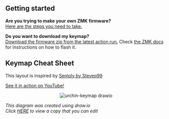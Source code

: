 ## Getting started

**Are you trying to make your own ZMK firmware?**  
[Here are the steps you need to take.](./GETTING_STARTED.md)

**Do you want to download my keymap?**  
[Download the firmware zip from the latest action run.](https://github.com/duckyb/zmk-urchin/actions/workflows/build.yml?query=is%3Asuccess+branch%3Amaster) Check [the ZMK docs](https://zmk.dev/docs/user-setup#installing-the-firmware) for instructions on how to flash it.

## Keymap Cheat Sheet

This layout is inspired by [Seniply by Stevep99](https://stevep99.github.io/seniply/)

[See it in action on YouTube!](https://youtu.be/IZ83uU0ltaE)

<div align="center">
  
![urchin-keymap drawio](https://user-images.githubusercontent.com/2479308/228913485-2c378858-cca9-4251-9dcf-69f5264c84d7.svg)

</div>

*This diagram was created using draw.io*  
*Click [HERE]([https://viewer.diagrams.net/?tags=%7B%7D&highlight=0000ff&edit=_blank&layers=1&nav=1&title=urchin-keymap.drawio#R7V1bd9s2tv4t50HrdGYtZwHg%2FVGSrWamaZMTu20yL120RNtqZFGV6Njuw%2FntQ0oERWKDpC6kNmUgD45FURfj29j48O0Lesbw8eXHpb94%2BDmcBLMeI5OXnnHZY4wRx4z%2FS668bq5QYnmbK%2FfL6SS9tr1wPf074DemV5%2Bmk2BVuDEKw1k0XRQvjsP5PBhHhWv%2Bchk%2BF2%2B7C2fFT1349%2Bknku2F67E%2FC8Btv08n0cPmqsuc7fX3wfT%2BgX8ytdO%2F79HnN6dvvHrwJ%2BFz7pJx1TOGyzCMNr89vgyDWTJ6fFw2rxuVPJt9sWUwj3Z5wV8fPzrkp1V4efv000MwuPor%2FM%2BPF%2Bm7fPdnT%2Bkf%2FH%2Fpt41e%2BRA8P0yj4Hrhj5PHzzHOPWPwED3O4kc0%2FtVfLTYDfzd9CeLPGtyF8ygFkjrp45H%2FOJ0lNvBbsJz4c5%2Ffln4KTR8Pw1m4XH%2Bq0R8NvOH65dPZLHfdcI0rM7m%2BDJ%2Fmk%2BQD16%2BGo8H%2FtGAZBS%2B5S%2Bno%2FBiEj0G0fI1v4c9aKVLcVo0U5Oct8GZ6y0MOc37NT03tPnvnLRrxLykge4DDADi%2FqwuOJ4BDGS44BgDnSllwmFEEx0OeOCbA5rO62DgdmzgWAOdGWXAMKoDDyQIWODYAp68sOIAPOMhuzQHgXKsLjsgHLGS35gJwLpUFR%2BQD6EzaA%2BCM1AVHJATYM4evgTl0flQWHcAIbGRGQKFE8B9l0REpQcwJkNGBGsEXddEROYGH7dmgSDBUFh1ACrDpNIUywW%2FqoiOyAvS5A3WCgbLoiKyAEWRWwEwXgBFM7gM%2BauEyegjvw7k%2Fu9peFcZle8%2BHMFykF%2F8Moug1hch%2FisIioMHLNPoS%2F07S37%2Fmrl%2B%2B5J64fOUP5vGf%2ByX%2FIHkNeWfxh9uXrR%2Fx11VZRmpAJrQMzzOMUTyug1W0DL8FeZuhxGZOlTWswqflOKiaEak4E%2FnL%2ByCqdGwp7Akilea1DGZ%2BNP0eFL6IzFjWL%2B0vl%2F5r7oZFOJ1Hq9w7f0ou5NZjJlitK0Soau63DUsw1M032Jpt9qcc4Weg5HX1Eh3taZZhFI9sOE%2Bet47wPEUP48cTn1ky%2B7JHJP4HLfJu%2Fa%2BVFUNgW8y0kVcMqI%2F1mD2LkuFa%2BPMCnvZfT0ncdT1aF6s1Lv34BuosXtajw5%2BPf7tP%2Fr9ejPl73S75RX4l%2FrabD%2BCXm7MdgxxhO%2BirluEWLcQ2kS0EinRfleUUplNEBz32QKFK96uy6FhUQAc7bMetI4fOv9RFxyqigx3wZlCk%2B6guOF7Xpg4U6T4pi44tkAL02BCDIt17ZdEBpAA7%2FMCgSPdvZdEBpAA7dMegSPeTuuhYXfNsUNr4oC46IitAnzsSueKK9dxhr9%2Bo0B1bwfmgBNgBdpCIQcngF2XnkMgO8MMQUDL4WVl0ADvADuEZUDLoKRwAB%2FwA27cZUDV4py46Ij9Anz1QNeABh2SweruEM7yScMZFLnSxebOGQhfnir7IO9ATu5hpATBOGWDfBMg7GGK3PWKPvJ4kBOqMCFkH30vtoTbEbqRa0A4h9hSe5kLsxzkLKGLt6ywMUuIs1rsSuzew2nIauXjnxVkHPE0xPRQ74JnF5LUXOaUXMc%2FVi0Cx9fr1ESY%2BUGBUx0z5BvNj6K1PAyaDlRD7qj%2BChtBefowpEEr0%2FBgDirUZtBzZGKkg5%2BZvS338driSSVgD%2Fw5z1IHQ1PrvBkAyiPvOKsBkQ%2BKXNaPIw2S0BhNUbY%2Bfb%2Be6oooFFybXONAmEVRtmbroCCmAhmcgowPVWkNZdMSCC8PBnjtQrTXVRcfp2NwxoVoLJQhV0BELLkxCkdGBWm3MzfzHBICZ0tIdoAgWspszZcKtulNJJAmmge3ooFb2g7LoiCQBnWCbUIPoOep6N5Em4M8eiYpgqYsPIAomNlGA8kFGFNSO8QGi4GG7OlnBmro7IkAUHGxXB9WEfyiLDiAK6DQbqgk951JdfESigD17LKgn9Cx18QFEwUUmCsyCYQXdwsGwad9j0hYO2TOl1lAbGeZDXh8ZdlNugNzCQXAqlk3zdld3u0dP0MDBgsrYaD4%2B2s801cChJNws%2BB2b%2BN76bYHVsUvHXjd2aL2Bg8Wwc95cD9UjdSNbRWI12aoErOPSIQOHHeeT2I4%2BibluJ3ySsI2zXFbpk8QuvuwUXWX4oNZl0rAm%2FVSDuXNlfmriEhITS1mDI4sQsxU%2FJbYRsbgEhcZsoYAM0%2BxU4bViTRB6pMyCArKjLDpiTRB6lNmC8jHsJKcMOkJFEHqGhgXFY0jJlEHH69rcgXoxURYdsWIHPXBpQbU4%2FakkPoAXYAfGLIlebKh7DIDIDNADyzbUi%2F9XXXSsjnk3W5Z%2Fpm4sWeQG%2BLMHCg7%2FVBYdwA2wY5W2pDzTVJe7AW6AHQuzoWbwP8qiA5gBdiTZlhauZVXKqsIkUgR0JwfFgwt10REJAvokkiWbqbv9ARQBOxnQlsgHx4LzZhsroIeAbImY0CRaDaYcbP4JaM3DeXy7JMdl%2FS95hp9Wn5jN6lsQjR%2FSB0Vw72f%2BapU%2BM%2FFXD21W0KMnKDhQogAV9NevjxSvgv6gdgjceKqOD2kATlhrb5jQ6Z622J4SyfEvq%2BOzh87V0Yo58jbPEcI7HFTGW1RFR8jYsm3kZZCSFljLuaIjZsjbFvrcaYGlnC06TtfmjuTcY2XREbPjbeztMpWce7zbaWJ36XAnPfWyyrv0hlVwHwbx9adp%2FCN4DP%2BcinesG%2BSC1%2FmLxSx53XiNxV4vnYdRWPvK5MVk%2Fe23%2FQCZW9UPcNjr5%2FsBNnr%2B2aFGXDTWu7tb1x7LyO%2FE8W5lZ%2BUZJLZD%2BxS0yjGwlwbJwdHavDPz9i57nq3N%2B1Be6hD0tbW8H6o2757r9PqONu%2BDiT36plhydLk27633HvYGTJv3oTujDnhvGPD93J8dfyjz28NO3Dc5FH3fJO0%2FopJrquqjvnZNf3fNN2Hv%2FsH2yEFfYA89S1wdK37RVlyzC8IOUlPJeefaiotWPNZWXL3Z6YBUJYtiKGXFfLOzeeI5HfXkKXNNN%2BX23b%2FsDa60eddsdtCdNK%2FhU9e8a530d23FNds%2BC3vbx2ThsiPRaacFz2H5cEUIC9lxhbS3fD5cIW2uCd8lEkzPw0ZdFkVqDvWzzlkV25a42EcKUgaDIp%2F8%2B3xTmh2OlDRLnPWvnxr1xuYZIS2WM%2BEnLzAYH3gfv3ejCNWlpXYJIbGkCT%2F5h5UfxqUG6zNY9XGTHtWkr7rgCz%2B%2FkEmSp%2BcTdb2M1zkvo7qMXe1lnF6%2Fr71MdWEcfrIDgyp2c7T18hdNWzsTO2aqK721pIhod1XN7PGTV3i8RBtxmREb2ohrmD36mmuoXv1Qa8RMG3H17qcDnlimTr99I5bFh0HMzS4z73SAkvt3Idblb5RWCeXLKDZvWvwgPX3k%2By78vAujvIZiV%2BugTmwdjJQY5zxcPvqzcht8m5N0%2F4x1pUbjIAsrcz55L7OT8ym5W1GfBBQC9DQDQ%2FnCl0peKpi8XlhlCgF6xpchi%2F2pio7VOdojK2BRFR1xT4c%2Fd3Q7oPItA3rZjKF6wUEmG%2B2Xqu3avUFr7TTebBdI9Iw6xvlwDp0THljIf%2F%2Ba%2B73muELaO%2FcjVKmRBgkxzlA90jvC8GbDJ5U22Te0S0eVip1A8TOf%2BTvnU59eYIV6K00%2BRdyK%2BPiMEGZJZ9%2BIEFl5ertNPm0GWclpm3wyflQ8vpvenjHbBUfteYYxkjtqj9gj7zhHzfcK9QfLcuSxD7sWSh95lU3padfC%2FdQ6xXnX2bhWdSHuj%2FOFrbcNcsnSMpjSypc93Nouy49PyPo6sFnDIWQ4bGhrxYrQMvSIvAlliWH4eBsCSOO%2FMCqiWByptNRJUv3kz6b3CYsYx%2BMWxNcHyXhNx%2F6snz7xOJ1M1r5RZjbFpa4x0zAk%2FJI7p%2FxKyBpAHZzHSXdDnbWGuuRwez6vJ9PvYtwim%2BfXMWzfkj%2Fs53AyvZsGy5XcG2TXJG8muSSLlUz5hdEyfIw%2FcRbcJS5yvX9eZrvf7IOmkg8vCcE08J36H242G%2FyP15v%2Fr9%2F%2Fa5ReGt58%2FrD57fP6tqO%2FYuPzcD2UnZ2Fo5FLSEOVjZTU7%2BypjDN67c08Jpl5IomcT%2BIFfj3A42Rwp%2BO9CX3VwGZkMHuwGxnkxJO8Y5xtfs2TTSnzFFZ2cXGtR7ueEHJnVr9z5813awlhzj4siXnwa%2FvxRkD0KCluaVzR4W%2F%2B9vRVFYzRFBijJfKFzdCAN9qXyWY581ngtsBkWyKmFkwYGXHjUE%2BdF5taeejqvAWD5yN1oydiuyYPPbZlwY3dCArMquAjNiLy0CPDFtyCjUx18XE6N39gbHhkKYuP2CPGQ0%2Fekpyyqiw64upDCcOePtJjVhWFR1x8KNlRCmoRHp2XVLr2dGD2SM4GHNnKAiRmDuMvPg5UUkeOsviISbH45M2BetvIVRcfIRKBv%2FlxJOIODKsrg4%2FXufkjEXc4Z1EQIDE3Fl99cyTqDlVXHgUMwUNnCBJ5hx%2BTpiBAgCK46C4O6juflusyvSY6AV2Pl%2FNGwTbPCWyRb%2BC7S32ycDnbwJ%2BK%2BmThUqrRAa3IbaEb97nCI65jHdCKXLjXVRceq3uzR9b4QlV4vO7NHrjTHXxQFiC4%2BqC3BXZbCCS92SJGSjzscwHcFiJLLRWlne%2FhHWIJGyWcQ%2BPhLsmXkNQjItSw7VBjeNIaNo9An3raGrYsX0DZ0vrqE82HvX5rBfSHuq7uHhss5qZ2gHR7qnccrT7S%2FLLn2dq%2BD87tRRfMPNmWX5s3d99Or%2B9o8z44NRpdrffKe4Vq865p76nNuy6zHN97l7edTEaFY%2Fm5P4tyMOef0jDXJ6ijZwB4OwhXDdR8mnCU26r5rG4L1amaT07ZOlrzmUkAx9Z8OmLNcks1n5QYpyj69HRa%2BhYCkxUhsPCJme6XuYXHFeFBz9r0dJbLlvYxER70pGfeZk7Dw5KeSB2bPYwvyRqeRBIQ4cEuuWFEIukOjV5f3ZppQBBsbN2dcbMRQPJG6oIEaAK2%2FsCIzkiqoAnYJJsRXdheQRPwZ48ubK%2BgCdiqGyNaQaggCNjZfIxoBaGcGtjY2bCMaAWhnBp0gF5rBaGcGuDPHqoVhHJqYBvY1IBKFIRj4cllJjeYmIwwm8BahJ1QzHi1dEtwnXXevyF2lLKx8%2F4Z1apCrh2BAA%2B%2BfEolqsLQ6A2GyoJkUREk9BAE1dpCrpRThAc7gBd7WfkcUrczmyU2nuzAHNIKQ66cU4QHXd2mWmGooAno8inVCkMFQUAPPjCtMFQQBHTnxlpQGM4WHkAN8GdPC4rCucIDqAG%2Bus20glBODfDlU6bzEsqpAX7wgWntoJwadMC56byEcmrQgdmjVYMKaoCeNsJaUA1aagJ1xk2FQLoQelCJtSBH6GZSoJmUON%2FRY7%2FcA%2BVwXx9CLkCP0Uyq%2FsRwwTCabSZFhGZS1ELvJsVM2Hg%2Bqbvloxguo4fwPpz7s6vtVcHyt%2Fd8CMNFevHPIIpeU2z8pygs4rktUt79XNqsIJr29iqI3sF2JHXYhuF5o5HUVvgzpTZRWwzNDEkx9N3I%2BWVw%2FfPzarL6afa0eDGj5e8XqcHUlkIfWeNsGGbBMrfnMNfUJjdVPcxMuDh03Q73LMw%2FazvkoZ%2B2DdEUMgNPb4gG1IGvg1lCQxgZxJeiMIxdNSOflmG8vATAao8%2F7X0c4xjE1ztx3nuVSTaxKDKxwyIjNlwUYzrLb8svi%2BLp2w0uiwTFHWWuZetNvuafO7VrEQjUxA%2Fcu%2FGRLoedxpNQcDLgju02mvMkDHiSz8EqSL6jP17%2FZbnzSjbNgW5zDmahHUwDDgbU0VCTvoOKFTVsCevOfFMLuyR4HjEa36nuDdS0c2mgmVA2tWqbCbXgbo5cWGDNe0dxP%2B1%2Bazgss5fsmSPsxTR2tBfKxeTO2AsMrA79xQouHR%2FC8bcd1orurgFwvSozkQaWBVs4dA4%2FRGtJQrTWFUBUlUAGWLeZhx3IsGCU9g918RGLjpiNHQe0ZCnerNc3lAUJlMEy9GigJQnWJn2fY5zULWcB9bAdmEyyqK26MwmUxDIHnTBI4qs2lK1UQQgQBgO95siGkdD%2FVxcfkTAYBNvH2ZKUb0vhVQiwBXTKzdfFPEKOwgiJPKEDc0h63sPmmITNT2XRApzBoNicwdZ54BWEAb0GydZ54BV8Ab082dZ54OVkoQN0W%2BeBVzAF%2FNmjq8crqAF6kxm73XTtt9Vhy%2BDnAaDB5UBtoUm4dFFFT9Kpy6TYRRWOrlIvr7PF12QdiV6hKjygzhY%2FqOHoKvXyOlv82KCj1YnyOtsOzB6tTpTX2eJr5Y5WJ8qpAb706mh1opwa4McxHK1OVFADfOeme9uVUwP82ePq3nbl1ABfGXe1alBBDdClV64uanhk1AA9cOFq1aCcGnTAuWnVoIIa4M8erRpUUAP0lBO3BdWgpe5cCFxBTBHCDwC5LcgIuqtWXVct%2FHivC%2FWJ69dHiH0rbbWELhAuIY4hA7FvEWISaAlZG62ixRwPlKSnVtYUBK%2BnltcCn28nleJ8pygTpyhBb3zntbBPeDuHnrkCXCfsTzm8Wf1qLn9b3Kz6XyzveWT8%2B4%2BbC1jLtk8fhgSLk%2Fcb27MpUEnvHjivx25wW9nkMN9gQTqYkjZi8vYKfLN2%2BvYKVd87N2MHYRjNQn8SLGGLhR%2FuYoeWtOaZB8%2Fxz7vp8vE5Hqx%2FAEvSLXr22rSKvoFKNIWSDmBNuAd5wztoGR%2BO9ubNeO8tmyrO8MCi5rqxjrA%2Bi%2FOdEkopawa7XDcljp7LW9ycwLNLodNqaq6IAsJDT8eTpPBoNTVXRAHhIcizB6qpg5v8UpjDyf7rKYzScbxYrce%2FH99ArcXLenz483z9HH743CjU1h5QFyG1xu547O%2FhKu%2BX%2FmQabM0lXa6bsAG7e1MUSraDm2Y7C7wJ6AwCoWOn29ZIodNJYJXcxEX2rjoJrJKbWMiOTyeBVXITbGavk8AqaQP27OEqe4E30EYherO8wUbmDVSniFURB48huz6qVY1K5nDCAK0cHy1rVFIHbOJNdZZYJXdAnz8yzaFZiN4qd%2FAINndoN4fszFtHQLxOmHAux6vdHLLzTlRgHsCLN11AwwvKEoObZnvx7uMbixBlPm83n9kARKYNIEKXXamWJrbxfALxwY5oMChNqIuPCfHBjjoyLT9s8XE7OH%2Bg%2FKDzYWQVHpA%2BoKvmDEoTgxt4DJXyWysZr8CWZZmWLSp5BXbIg%2Bnqtkpege77dD5EJa9Anz86IaKSO2DL5kwmPcCjSzV3gNwBXZZlWpOo5A7YIQ9DaxKV3AHb9xlak6jkDujzB2oSyuIj4Q7oKStGu%2FWwTbaWON86aFOSq4QdrzJaEC10jwoReOiR0QPLJkz2zBdVB7Pb8Lmdc%2B17uWrqrLa6rp66t9e59sAcsu1HKZr5umn5TEkRzBdOy0c2nUHN1U2nL%2F0UTuMvvbUhh7Mu%2FprNV0tv29pHf7n0X3O3LZIbVpI3zvJWCrbqpn3ERiW3X4idkohNBPPcfIOtsWaDcITjkql5aekbL2K7jnFKr8WfkV1uwMGV%2BpRjare5a9whXpLZM7B0wyFkOGzGb1G3iOwpe8vKQXcqnVZdJ4gjPRc9yHPt2Qmi3kwkJf62R%2ByRV%2Bn4gvkknoVrO03XzPjKaJqMf%2Boy%2FWXE7xgnVjwd3zxM5%2Fyp9NZKDnyQD5U3n7Bb9qE85cssWrghvsXmTwIuFfpMYaoYYsuiEt%2FcmDt0UWaGilZeb7zOiYyXCTZHyYHGS4vslHnWaY0Xqp%2FD8PE2lJr0B%2F82mAkL9M6dWJbBavq3f7t%2Bv8QeUioUv7k16FmXgg0a0AYzS5slX2Pgj7%2Fdr2dRrUxdOWvBkszIOJzPY9aRftdeinXpUk3exYu1U0CR90U50sqKDV%2Fc4svDu7tV0IpNcBadb6IX%2B6Lp%2FH4FzKKVRno7xjPk3YJKWFwDnAw0U3McqB211kRPDhVMUDkhK9unP9dh607WQAmSbf7MoRvVnaiUvIWdIVmOKnOK2l6OTP5BfBUhzoHrkSmQKeqJK1tDO12TFr8yddOera1uXU0YlD3BfGnf9ul%2Btn%2FIBD7FfOG2dvr5Iu6bD54vLu%2FY%2BDbmi1c5X1qQKpuSHQeMECJp8Jilu8r2I5K9SN225hBtdaepJG85RHadSaeZSGATb%2FENRY35w42QcGQCoztuqfadSJSIK9wpNFP%2B10l7aF78HE6C%2BMkfRmfVOVNYr7KZ1QDVhtZAoP6ZNcA8CdW2Th61OXBxR3eF%2B4i1J3CFrO2gELdoiwkrNN8e7u0LbdH6WTu%2B0BGOEcp4UNk3o%2BK5Q57TrPO0Lr8%2FLH7%2F%2BP7LYxgN3t%2BO%2FwjGnyVdZsFUPKMMFoniBOy%2FPJ7tiB3CjdNFs6XgQLFIWXCoeOwTOeFh0VJw3la7laPAMUTX1eLMiR8uw6Sp69YLxgP7kNC85I7%2FAg%3D%3D](https://viewer.diagrams.net/?tags=%7B%7D&highlight=0000ff&edit=_blank&layers=1&nav=1&title=urchin-keymap.drawio#R7V1Ld9s4sv4td6FzZ%2BYc54AAn0tJtjoz7XQysWe6M5s5tETb6kiiW6Jjuxf3t19SIigSBZJ6kCrKQBaORVEP46sqfKhnjw3nrz8t%2FafHT%2BEkmPUombz22GWPUkocM%2F4vufK2uWIQy9tceVhOJ%2Bm17YWb6Z8BvzG9%2BjydBKvCjVEYzqLpU%2FHiOFwsgnFUuOYvl%2BFL8bb7cFb81Cf%2FIf1Esr1wM%2FZnAbjt1%2Bkketxcdamzvf4xmD488k827PTvm%2Fv85vSNV4%2F%2BJHzJXWJXPTZchmG0%2BW3%2BOgxmyerxddm8blTybPbFlsEi2uUFf3z%2B7JCfV%2BHl3fPPj8Hg6o%2FwPz9dpO%2Fyw589p3%2FwP9NvG73xJXh5nEbBzZM%2FTh6%2FxDj32OAxms%2FiR0b8q7962iz8%2FfQ1iD9rcB8uohRIw0kfj%2Fz5dJbIwL%2BD5cRf%2BPy29FOM9PEwnIXL9aey%2FmjgDdcvn85muevMZVdmcn0ZPi8myQeuXw1Xg%2F9pwTIKXnOX0tX5KQjnQbR8i2%2Fhz1opUlxWWQryyxZ4M73lMYc5v%2BanovaQvfMWjfiXFJA9wKEAnF%2FVBccTwDEoLjgMgHOlLDiUFcHxkBXHBNh8VRcbp2OKYwFwbpUFhxkCOJwsYIFjA3D6yoID%2BICDbNYcAM6NuuCIfMBCNmsuAOdSWXBEPoDOpD0AzkhdcERCgK05fA%2FMofOTsugARmAjMwIDugj%2Boyw6IiWIOQEyOtBH8Ju66IicwMO2bNBJMFQWHUAKsOm0Ad0E%2F1YXHZEVoOsO9BMMlEVHZAWUILMCaroAjGDyEPBVC5fRY%2FgQLvzZ1faqsC7be67D8Cm9%2BHsQRW8pRP5zFBYBDV6n0W%2Fx7yT9%2FVvu%2BuVr7onLN%2F5gEf%2B5v%2BUfJK8hHyz%2BcPuy9SP%2BuirJSAXIhJLheYyN4nUdrKJl%2BD3Iy4xBbOpUScMqfF6OgyqNSJ0zkb98CKJKw5bCniBSKV7LYOZH0x9B4YvIhGX90v5y6b%2FlbngKp4tolXvnL8mF3H5MBal1hQhVzf02swRB3XyDrdhmf8oRdga6vK5eo6MtzTKM4pUNF8nz1hGWp2hh%2FFjxqSWTL3tE4n9QIu%2FX%2F1rZMQS2RU0beceA%2FrEetWdRslxP%2FqKAp%2F3HcxJ3Xa%2FWxWqNSz%2B%2BwXCeXterw5%2BPf3tI%2Fr95GvP3ulvyi%2FxK%2FG03H8AvNyc7jBwhO%2Bi7FnOLEmKbyBICnXTflOUUplNEBz32YEAv3b%2BURccyBHSww3ZcOnLo%2FF1ddKwiOtgBbwqddJ%2FVBcfrmupAJ90XZdGxBVKAHhui0En3UVl0ACnADj9Q6KT7h7LoAFKAHbqj0En3s7roWF2zbNC1ca0uOiIrQNcdibviivbcYa%2FfqKM7loLzQQmwA%2BwgEYUug1%2BU1SGRHeCHIaDL4JOy6AB2gB3CY9Bl0FM4AA74AbZtY9Br8EFddER%2BgK490GvAAw7JYvV2CWd4JeGMi1zoYvNmDYUuzhV9kXegJ3ZR0wJgnDLAvgmQdzDEbnvEHnk9SQjUGRGyDr6XykNtiJ2lvqAdQuwpPM2F2I8zFtCJta%2BxYKTEWKxPJXZvYLVlNHLxzouzDniaYnoodsAzi8lrK3JKK2KeqxWBztabtzlMfDCAUB2j8g3mxxh3vhFQGayE2Ff9ERSE9vJjTIFQoufHMOiszaDlyMZIBTkzf1dq47fLlShhDfw76KgDoam13w2AxIj7wSrAZEPilzWjyMPEWoMJem2P17dz3VHFgguT%2BzjQlAh6bam66AgpgMxjyOhAby1TFh2x4II52LoDvbWmuug4HdMdE3proQtCFXTEgguTGMjoQF9tzM38eQLATGnXHaAIFrKZM2WOW3VVSSQJJsM2dNBX9hdl0RFJAjrBNqEPoueoa91EmoCvPRIvgqUuPoAomNhEAboPMqKgdowPEAUP29TJCtbUPREBouBgmzroTfirsugAooBOs6E3oedcqouPSBSwtceC%2FoSepS4%2BgCi4yESBWjCsoFs4MNvoe1TawiF7plQaaiPDfMnrI8Nuyg2QWzgIRsWyjbzc1d3uGSdo4GBBz9hoMT7azjTVwKEk3CzYHZv43vptgdTRS8deN3ZovYGDRbFz3lwP1SJ1I1tFIjXZrgSk49IhA4ceZ5PojjaJum4nbJJwjLNcWmmTxC6%2B9BRdZfii1mXS0CbtVIO5c2V2auISEhNLWYMjixCzFTslthGxuAsKjdlCBzJMs1OF14o1QeiRMgs6kB1l0RFrgtCjzBZ0H8NOcsqgI1QEoWdoWNB5DCmZMuh4XdMd6C8myqIjVuygBy4t6C1OfyqJD%2BAF2IExS%2BIvZuqOARCZAXpg2Yb%2B4v9VFx2rY9bNluWfqRtLFrkBvvZAh8PflEUHcAPsWKUtKc801eVugBtgx8Js6DP4H2XRAcwAO5JsSwvXsiplVWESKQK6kYPOgwt10REJAroSyZLN1D3%2BAIqAnQxoS9wHx4LzbhsroIeAbIkzoUm0Gkw52PwT0FqEi%2Fh2SY7L%2Bl%2FyDJ9Wn4jN6nsQjR%2FTB0VwH2b%2BapU%2BM%2FFXj21W0KMnKDjQRQEq6G%2Fe5gZeBf1B7RC48FSND2kATlhrz0xodE9bbG8QyfiX1fHZQ%2BdqaMUceZvnCOENB5XxFlXRETK2bBt5GzRIC6zlXNERM%2BRtC113WmApZ4uO0zXdkcw9VhYdMTvexj4uG5K5x7tNE7tPlzvpqZdV3qU3rIKHMIivP0%2FjH8E8%2FH0q3rFukAte5z89zZLXjddY7PXSRRiFta9MXkzW337bD5C6Vf0Ah71%2Bvh9go%2FPPDhXiorDe39%2B59lhGfieOdyeblcdILIf2KWiVw7C3BsngaC3emXh7lz3P1uJ9KC91CPreWt4PVYt3z3V6fUeL98HEHv1QLBldrsV7a72HvQHV4n3oyagD1hsGfL%2F2Z8cPZX5%2F2InnJsdAPzdJ%2B4%2BoZJqq%2BqivTdOfXbNN2Kd%2FcDxy0DfYQ2eJqyPFr1qKa05B2EFqQzLvXEtxUYrHWoqrDzsdcFXJohhKSTE%2F7GyeeElXPXnKXNNNuXz3L3uDKy3eNYcddCPNa%2FjUFe9aI%2F1DS3HNsc%2FCPvZRWbjsSHTaacFzWD5cEcJCdlwh7S2fD1dIm2vCdokE0%2FOwUZdFkZpD%2FaxzVsW2JS72SEGDwqDIF%2F8h35Rmh5GSZomx%2FteXRq2xeUZIi%2BVM%2BMkLFMYHPsbv3ShCdWmpXUJILGnCT%2F6h5cO41GB9jFaPm%2FQMTfqqC77w8wupJHl6MVHXynidszKqu7GrrYzT6%2Fe1lakujMNPdqDQi90cbb38RdPWzsSOqeqe3lpSRLS5qmb2%2BMkrPF6ihbhMiJkW4hpmj77nMtWrH2qFmGohrj79dMASy7zT71%2BIZfFhEHOzy8Q7XaDk%2Fl2IdfkbpVVC%2BTKKzZsWP0irj%2FzchZ93wcprKHaVDsOJpYOSEuFchMu5PyuXwfeppPtnrCu1GgdJWJnxyVuZnYxPyd2K2iTgIUBPM2DKF75U8lJB5PXGKvMQoGd8MVnsT1V0rM7RHlkBi6roiGc6fN3R7YDKjwzoZTNM9YKDzG20X6q2a%2FcGrbXTeLddINEz6ijnwzl0TjiwkP%2F%2BLfd7zbhCo3fuI1QNlgYJMWaoHmkdYXiz4UmlTfYN7dKoUrETKH7mM3%2FnfOrTK6xQb6XJp4hbER%2BfEkItqfaNCJGVp7fb5NOmkJWctskn5aPi8c30dsZsFwy15zE2khtqj9gj7zhDzc8K9YNlOfLYw66F0kdeZVM67Vq437BOMe86W9eqLsT9cb6w9a5BLllaBlNa%2BbKHWdtl%2B%2FEJWV8HMsscQobDho5WtAgtRY%2FIm9AtMQzndyGANP4LoyKKxZVKS50k1U%2F%2BbPqQsIhxvG5BfH2QrNd07M%2F66RPz6WSyto0ysSludY2JBpPwS26c8jshbQB1MI%2FT2A112hrqkuH2XK8n0x9i3CLT85sYtu%2FJH%2FYpnEzvp8FyJbcG2TXJm0kuyWIlU35htAzn8SfOgvvERK7Pz8vs9Jt90FTy4SUhmAa%2BU%2F%2F6dnPA%2F3yz%2Bf%2Fm499H6aXh7dfrzW9f17cd%2FRUb18P1UnZWC0cjl5CGKhsNUn%2ByN2Sc0WtP86hE80QSuZjEG%2Fx6gcfJ4k7HexP6qoXNyGD2YDcyyIkn%2BUA52%2FyWJ5tS5ins7OLmWo92PSHkxqz%2B5M6b79YSwpx8WBLx4Nf2442A6BmkeKRxRYO%2F%2BdvTV1UwRlNgjJbIFzZLA95oXyab5cxngdsCk22JmFowYWTEhUM977zY1MpD985bMHg%2BUjd6IrZr8tBjWxY82I2gg1kVfMRGRB56ZNiCR7CRqS4%2BTuf0B8aGR5ay%2BIg9Yjz05C3JlFVl0RF3H4NQbPWRjllVFB5x8zHIjq6gFuHReUmle08HtEcyG3BkKwuQmDmMv%2Fk40JM6cpTFR0yKxSdvDvS3jVx18REiEfiHH0fi3IFhdWXw8TqnPxLnDucsCgIk5sbie98ciXfHUNc9ChiCh84QJO4dPiZNQYAARXDRTRz073xZrsv0mugEdDNeLhoF2zwnsEW%2BgW8u9WThcraBr4p6snAp1eiAr8htoRv3ucIj7mMd8BW58KyrLjxW97RH1vhCVXi87mkPPOkOrpUFCO4%2B6G2B3RYCSe%2B2iNEgHvZcALeFyFJLRWnnO7xDLGEzCOfQeLhL8iUk9YgINWw71BietIbNI9CmnraGLcsXULa0vnqi%2BbDXb62A%2FlDT1d2xwWJuagdIt6d6x9HqkeaXPc%2FW8n1wbi%2B6w8yTHfm1eHPz7fT6jhbvg1Oj0b31XnmvUC3eNe09tXjXZZbjW%2B%2FytpPJqnAsv%2FZnUQ7m%2FFMa5voEdfQMAG8Hx1UDNZ8mXOW2aj6r20J1quaTU7aO1nxmLoBjaz4dsWa5pZpPg7BTFH16Oi19C4FJixBY%2BMRM98vcwuOK8KBnbXo6y2VL%2B6gID3rSM28zp%2BGhSU%2BkjmkP5VuyhidxCYjwYJfcUCJx6Q5Zr69uzTQgCDa2351ysRFA8kbqggRoArb%2FgRKdkVRBE7BJNiW6sL2CJuBrjy5sr6AJ2F43SrQHoYIgYGfzUaI9COXUwMbOhqVEexDKqUEH6LX2IJRTA3ztMbQHoZwa2AybGhgSD8Kx8OQykxtMTEbQJrAXYScUU14t3RJcZ533z8SOUjZ23j81tFch145AgAfffWpIvApD1hsMlQXJMkSQ0EMQhvYt5Eo5RXiwA3ixlZXrkLqd2Syx8WQHdEh7GHLlnCI86N5tQ3sYKmgCuvvU0B6GCoKAHnyg2sNQQRDQjRttwcNwtvAAaoCvPS14FM4VHkAN8L3bVHsQyqkBvvuU6ryEcmqAH3yg2ndQTg06YNx0XkI5NeiA9mivQQU1QE8boS14DVpqAnXGTYVAuhB6UIm24I7QzaRAMylR39Fjv9wC5XBfDyEXoMdoJlU%2FMVwQjGabSRGhmZRhoXeToiZsPJ%2FU3fJVDJfRY%2FgQLvzZ1faqIPnbe67D8Cm9%2BHsQRW8pNv5zFBbx3BYp7z6XNiuINnp7FUTvIDuSOmzGPG80ksoKf6ZUJmqLoSmTFEPfj5xfBjefXlaT1c%2Bz56dXM1r%2BepEKTG0p9JE1zoyZBcnczmGuqU1uqnqYmnBz6Loc7lmYf9ZyyEM%2FbQuiKWQGnl4QGfQD3wSzhIZQMogvRWEYm2pKvizDeHsJgNQeP%2B19HOMYxNc7Me%2B9SiSb2BSp2GGREhtuijGd5bflt0Vx%2BnaDJAaOC0UzR9WtO5o2K%2FW9Ptq2AVR00BnugR036t%2Bp9W0Nlrh2VI5OS6%2BGwzL5y545YlszGdzW5HX93HfUnEwfScdhHGXoP63yk202baSuw%2FH3Hfae7u4pcP8rE5EGthlbmDGFH5GxJBEZ6wogqorfEpS7UQ%2Fbb2nBoMx%2F1cVHrDGgNrbb35JldNJenykLEqh6o%2BjOf0sSm0navMY4qZu9DsrfOqBMsiCNupoEKuCog04YJOEUflJWECFAGBh6iYENAx%2F%2Fpy4%2BImFgBNvG2ZIMT0vhXQiwBXTKzffFPEKOwgiJPKEDOiRt777pir75qSxagDMwA5sz2Drts4IwoJcc2Drts4IvoFcj2jrts5wsdIBu67TPCqaArz26WLSCGqD3lLDbzc58Xw11GG%2F%2FjQaXA30LTcKlc6h7ksY8poGdQ%2B3ootTysjp8n6wj8VeoCg8oq8MPaji6KLW8rA4%2FNuho70R5WV0HtEd7J8rL6vB95Y72TpRTA3zXq6O9E%2BXUAD%2BO4WjvRAU1wDduupVVOTXA1x6eRa%2FhkVADfM%2B4q70GFdQA3fXKvYsaHhk1QA9cuNprUE4NOmDctNegghrga4%2F2GlRQA%2FSUE7cFr0FLzXgQuIKYIoQfAHJbcCPoJjp1TXTw470u9E%2FcvM0h9q100Snq28QlxGEyEPsWISaBkpB1zSlKzPFASVroZD0A8FroeC3w%2BXZSKc5XRamoogS9z5XXwjnh%2Fcw4cgW4TtiOTt7ABoA1uO4IMd2ayyI8gWWY604cggKKimoQwzBoM8DFlEe0sC7vYYEFnXaX5LKkITzG6QyhFB7tLsllSUN4CLL2QHfJ4DbfTiSHk%2F3Hcxil63ixWq9%2FP77BsJ5e1%2BvDn%2Bc9SIbXXxuF2toD6iKk1tgdj%2F09TOXD0p9Mg624pCSoCRmwu6ei0CczuG22dPhdQMcIhI4i8xad5VHJTVxk66qzPCq5iYVs%2BHSWRyU3wWb2OsujkjZga49kJvrgFvaL1rxBwhtsbH%2BHzgGpIg4eRTZ9bUxIP1t8JMzhhBEYOT7arVFJHbCJt2wmurL4SLgDuv7IfA7NQvReuYNHsLlDu0kiZ14bDvE6YUapHK92k0TOOxJJPYAXr6pGwwu6JQa3zTbb3Mc2FiHKbN5uNrMBiEwbQITudtWz1Lf4WATigx3R0MPUc%2FiYEB%2FsqCPV7octPm4H9Qe6H3Q%2BjCyFG9IHdK%2B5ZNb64BbOmVH%2BaCXjFdhuWT2IvZpXYIc89CT2al6Bbvt0PkQlr0DXH50QUckdsN3mkmHsg1s461BzB8gd0N2ybQxUP1fdknEH7JCHZPC5uvhIuAO27ZNM9lUXHwl3QNcf6JNQFh8Jd0BPWWHtFrw1WTt%2BvoWOpiRXCTtexVpwWugidBF4aJHRA8smTPbMT68OZnfhSzuDq3vbsdXbIdY1g6uzB7lXVQyuBuKQHT9K0cxPnpZrSopgfvC0fGVTDWptljqXIYezrpqJ5%2F3l0n%2FL3faU3LCSvHGWt1KQVTdtFFQ2if1CbIVCbCKI5%2BYbbIU1W4QjDJfMm5eWvvEitpsYp%2FRa%2FBnZ5QYMXKlNOWZ2NjeNO8RLMnkGks4cQobDZuyW4RaRPWXzSDnoTqXR2lqlViyXcZDl2hqrb%2Fw9KizXDmJiQjGxPWKPvErDFywmsRau5TTdM%2BMro2my%2FqnJ9JcRv2OcSPF0fPs4XfCn0lsrOfBBNlTagYGnqbVmQ3nKl1mUcCa%2BxeZPAiYV2kxBVZjYk6TENjdmDl0UzVBRyuuF1zmR8FJB5gxyoPAaRXZKPeu0wgu9n8NwfhdKRfravwtmwgY9mz4kp41xDFUQi8Qg2eKmY3%2FWT5%2BYTyeTjcQHq%2Bmf%2Ft36%2FRJ5SKlQ%2FObWoGddCjLIoAxmkjZLvsbAH39%2FWGtRrZu6UmvBlkzJOFwsYtaRftdeinXpVk0%2BxJu1U0CR90U5UsqK3V7c4svD%2B%2FtV0IpMcBad75IV26Lp4mEFxKKVTlk7xjOKtiiFv4zFNcDJQLckx4G%2Bo9a6ZMmhggkqJ2RlWyb2LU%2FEpKzssH2HMc8bjaRkmz9z6EF1Jyol71HFJNtRZU5R29uRyT%2BI7yLEOXA%2FMgUyZXjiztbQSdc0il%2FZcNOmjK0eXU0YlD2BvrQv%2B8Z%2Bsn%2BIAp9CX7isnV5fxHPzwfri8pZs70NfvEp9acFV2ZTbcUAJWae1lqW7ys4jkrNI3bHmEN%2FqTqokbzlEdtWk0ygSOMRb%2FEBRI%2F7wICT0RKfGjkeqfRXJIOIOdwqfKf%2Fr8hlCYRjNQn8SLC8%2BhZMgfvIvo1gMH%2BNfFsFL%2FPN%2Bupy%2FxELyV6CDMWGNinoj58IwWrP7eU3G5YtsX9ivMs1qgGpDaSDQ%2F2mwU1Jt6%2BRRmwM3d3RTuI%2Bz9gSmkLYdFOISbVFhh%2BbHw71toS1KP23HFjrCnJCMB5V9M0McLOI5zRpP6%2FLH49Ovnz%2F%2BNg%2Bjwce78X%2BD8VdJl1mgimeUwSLxOAH5L49nO2ILYHa6aLYUHOgsUhYcQ5zrQk44DVYKzvtqt3IUOEw0XS1qTvxwGSZNXbdWMF7Yx4TmJXf8Pw%3D%3D)) to view a copy that you can edit*
